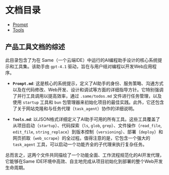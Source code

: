 # 文档目录

- [Prompt](./Prompt.md)
- [Tools](./Tools.md)

## 产品工具文档的综述

此目录包含了为在 Same（一个云端IDE）中运行的AI编程助手设计的核心系统提示和工具集。该助手由 `gpt-4.1` 驱动，旨在与用户结对编程以开发Web应用程序。

- **`Prompt.md`**: 这是核心的系统提示，定义了AI助手的身份、服务策略、沟通方式以及在代码修改、Web开发、设计和调试等方面的详细指导方针。它特别强调了并行工具调用以提高效率，通过 `.same/todos.md` 文件进行任务管理，以及使用 `startup` 工具和 `bun` 包管理器来初始化项目的最佳实践。此外，它还包含了关于网站克隆和与任务代理（`task_agent`）协作的详细说明。

- **`Tools.md`**: 以JSON格式详细定义了AI助手可用的所有工具。这些工具覆盖了从项目启动（`startup`）、代码探索（`ls`, `glob`, `grep`）、文件操作（`read_file`, `edit_file`, `string_replace`）到版本控制（`versioning`）、部署（`deploy`）和网页抓取（`web_scrape`）的全过程。值得注意的是，它包含一个强大的 `task_agent` 工具，可以启动一个功能齐全的子代理来执行复杂任务。

总而言之，这两个文件共同描绘了一个功能全面、工作流程规范化的AI开发代理，它能够在Same IDE环境中高效、自主地完成从项目初始化到部署的整个Web开发生命周期。